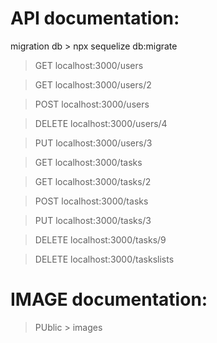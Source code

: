 # API documentation:

migration db > npx sequelize db:migrate

> GET localhost:3000/users

> GET localhost:3000/users/2

> POST localhost:3000/users

> DELETE localhost:3000/users/4

> PUT localhost:3000/users/3

> GET localhost:3000/tasks

> GET localhost:3000/tasks/2

> POST localhost:3000/tasks

> PUT localhost:3000/tasks/3

> DELETE localhost:3000/tasks/9

> DELETE localhost:3000/taskslists

# IMAGE documentation:

> PUblic > images
